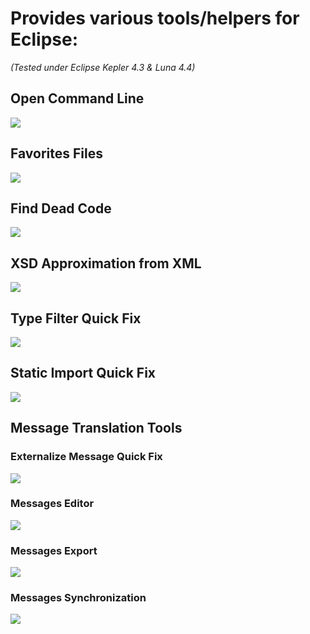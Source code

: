 <H1>Provides various tools/helpers for Eclipse:</H1>
<I>(Tested under Eclipse Kepler 4.3 & Luna 4.4)</I>
<H2>Open Command Line</H2>
<img src="https://eclipe-tools.googlecode.com/git/wiki/command-line.png"/>
<H2>Favorites Files</H2>
<img src="https://eclipe-tools.googlecode.com/git/wiki/favorites.png"/>
<H2>Find Dead Code</H2>
<img src="https://eclipe-tools.googlecode.com/git/wiki/dead-code.png"/>
<H2>XSD Approximation from XML</H2>
<img src="https://eclipe-tools.googlecode.com/git/wiki/xsd-generation.png"/>
<H2>Type Filter Quick Fix</H2>
<img src="https://eclipe-tools.googlecode.com/git/wiki/type-filter.png"/>
<H2>Static Import Quick Fix</H2>
<img src="https://eclipe-tools.googlecode.com/git/wiki/static-import.png"/>
<H2>Message Translation Tools</H2>
<H3>Externalize Message Quick Fix</H3>
<img src="https://eclipe-tools.googlecode.com/git/wiki/externalize-string.png"/>
<H3>Messages Editor</H3>
<img src="https://eclipe-tools.googlecode.com/git/wiki/editor.png"/>
<H3>Messages Export</H3>
<img src="https://eclipe-tools.googlecode.com/git/wiki/export.png"/>
<H3>Messages Synchronization</H3>
<img src="https://eclipe-tools.googlecode.com/git/wiki/synchronize.png"/>

